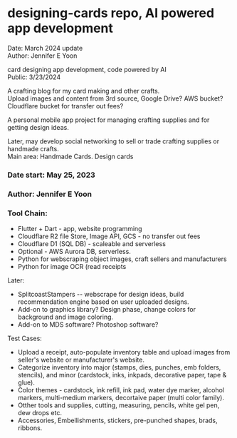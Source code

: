 # designing-cards repo, AI powered app development  

Date: March 2024 update  
Author: Jennifer E Yoon

card designing app development, code powered by AI  
Public: 3/23/2024  

A crafting blog for my card making and other crafts.   
Upload images and content from 3rd source, Google Drive?  AWS bucket?  Cloudflare bucket for transfer out fees?  

A personal mobile app project for managing crafting supplies and for getting design ideas.  

Later, may develop social networking to sell or trade crafting supplies or handmade crafts.  
Main area: Handmade Cards.  Design cards  

### Date start: May 25, 2023  

### Author: Jennifer E Yoon  

### Tool Chain:  

 * Flutter + Dart - app, website programming  
 * Cloudflare R2 file Store, Image API, GCS - no transfer out fees  
 * Cloudflare D1 (SQL DB) - scaleable and serverless
 * Optional - AWS Aurora DB, serverless.  
 * Python for webscraping object images, craft sellers and manufacturers 
 * Python for image OCR (read receipts
 
Later:  
 * SplitcoastStampers -- webscrape for design ideas, build recommendation engine based on user uploaded designs.  
 * Add-on to graphics library? Design phase, change colors for background and image coloring.  
 * Add-on to MDS software?  Photoshop software?  

Test Cases:  
 * Upload a receipt, auto-populate inventory  table and upload images from seller's website or manufacturer's website.  
 * Categorize inventory into major (stamps, dies, punches, emb folders, stencils), and minor (cardstock, inks, inkpads, decorative paper, tape & glue).  
 * Color themes - cardstock, ink refill, ink pad, water dye marker, alcohol markers, multi-medium markers, decortaive paper (multi color family).  
 * Otther tools and supplies, cutting, measuring, pencils, white gel pen, dew drops etc.  
 * Accessories, Embellishments, stickers, pre-punched shapes, brads, ribbons.  


